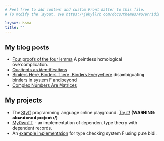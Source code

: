 ```yaml
---
# Feel free to add content and custom Front Matter to this file.
# To modify the layout, see https://jekyllrb.com/docs/themes/#overriding-theme-defaults

layout: home
title: ""
---
```


## My blog posts
- [Four proofs of the four lemma](blog/four-lemma.md) A pointless homological overcomplication.
- [Quotients as identifications](blog/quotients-as-identifications.md)
- [Binders Here, Binders There, Binders Everywhere](blog/binders-everywhere.md) disambiguating binders in system F and beyond
- [Complex Numbers Are Matrices](blog/complex-are-matrices.md)

## My projects
- The [Styff](https://github.com/aradarbel10/Styff) programming language online playground. [Try it!](https://aradarbel10.github.io/Styff/) **(WARNING: abundoned project :/)**
- [MyOwnTT](https://github.com/aradarbel10/MyOwnTT) - an implementation of dependent type theory with dependent records.
- An [example implementation](https://gist.github.com/aradarbel10/2e4cc8671ae7d366a1edf2da038d1403) for type checking system F using pure bidi.